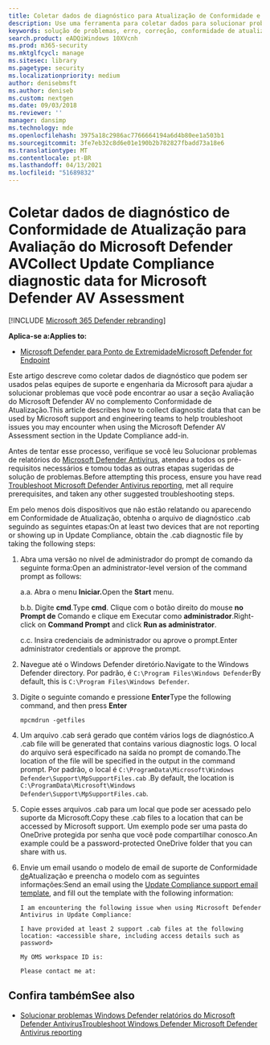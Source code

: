 ```yaml
---
title: Coletar dados de diagnóstico para Atualização de Conformidade e Windows Defender Microsoft Defender Antivírus
description: Use uma ferramenta para coletar dados para solucionar problemas de Conformidade de Atualização ao usar o complemento da Avaliação do Microsoft Defender Antivírus
keywords: solução de problemas, erro, correção, conformidade de atualização, oms, monitor, relatório, Microsoft Defender AV
search.product: eADQiWindows 10XVcnh
ms.prod: m365-security
ms.mktglfcycl: manage
ms.sitesec: library
ms.pagetype: security
ms.localizationpriority: medium
author: denisebmsft
ms.author: deniseb
ms.custom: nextgen
ms.date: 09/03/2018
ms.reviewer: ''
manager: dansimp
ms.technology: mde
ms.openlocfilehash: 3975a18c2986ac7766664194a6d4b80ee1a503b1
ms.sourcegitcommit: 3fe7eb32c8d6e01e190b2b782827fbadd73a18e6
ms.translationtype: MT
ms.contentlocale: pt-BR
ms.lasthandoff: 04/13/2021
ms.locfileid: "51689832"
---
```

# <a name="collect-update-compliance-diagnostic-data-for-microsoft-defender-av-assessment"></a><span data-ttu-id="0109f-104">Coletar dados de diagnóstico de Conformidade de Atualização para Avaliação do Microsoft Defender AV</span><span class="sxs-lookup"><span data-stu-id="0109f-104">Collect Update Compliance diagnostic data for Microsoft Defender AV Assessment</span></span>

[!INCLUDE [Microsoft 365 Defender rebranding](../../includes/microsoft-defender.md)]


<span data-ttu-id="0109f-105">**Aplica-se a:**</span><span class="sxs-lookup"><span data-stu-id="0109f-105">**Applies to:**</span></span>

- [<span data-ttu-id="0109f-106">Microsoft Defender para Ponto de Extremidade</span><span class="sxs-lookup"><span data-stu-id="0109f-106">Microsoft Defender for Endpoint</span></span>](/microsoft-365/security/defender-endpoint/)

<span data-ttu-id="0109f-107">Este artigo descreve como coletar dados de diagnóstico que podem ser usados pelas equipes de suporte e engenharia da Microsoft para ajudar a solucionar problemas que você pode encontrar ao usar a seção Avaliação do Microsoft Defender AV no complemento Conformidade de Atualização.</span><span class="sxs-lookup"><span data-stu-id="0109f-107">This article describes how to collect diagnostic data that can be used by Microsoft support and engineering teams to help troubleshoot issues you may encounter when using the Microsoft Defender AV Assessment section in the Update Compliance add-in.</span></span>

<span data-ttu-id="0109f-108">Antes de tentar esse processo, verifique se você leu Solucionar problemas de relatórios do [Microsoft Defender Antivírus](troubleshoot-reporting.md), atendeu a todos os pré-requisitos necessários e tomou todas as outras etapas sugeridas de solução de problemas.</span><span class="sxs-lookup"><span data-stu-id="0109f-108">Before attempting this process, ensure you have read [Troubleshoot Microsoft Defender Antivirus reporting](troubleshoot-reporting.md), met all require prerequisites, and taken any other suggested troubleshooting steps.</span></span>

<span data-ttu-id="0109f-109">Em pelo menos dois dispositivos que não estão relatando ou aparecendo em Conformidade de Atualização, obtenha o arquivo de diagnóstico .cab seguindo as seguintes etapas:</span><span class="sxs-lookup"><span data-stu-id="0109f-109">On at least two devices that are not reporting or showing up in Update Compliance, obtain the .cab diagnostic file by taking the following steps:</span></span>

1. <span data-ttu-id="0109f-110">Abra uma versão no nível de administrador do prompt de comando da seguinte forma:</span><span class="sxs-lookup"><span data-stu-id="0109f-110">Open an administrator-level version of the command prompt as follows:</span></span>
        
    <span data-ttu-id="0109f-111">a.</span><span class="sxs-lookup"><span data-stu-id="0109f-111">a.</span></span> <span data-ttu-id="0109f-112">Abra o menu **Iniciar.**</span><span class="sxs-lookup"><span data-stu-id="0109f-112">Open the **Start** menu.</span></span>

    <span data-ttu-id="0109f-113">b.</span><span class="sxs-lookup"><span data-stu-id="0109f-113">b.</span></span> <span data-ttu-id="0109f-114">Digite **cmd**.</span><span class="sxs-lookup"><span data-stu-id="0109f-114">Type **cmd**.</span></span> <span data-ttu-id="0109f-115">Clique com o botão direito do mouse **no Prompt de** Comando e clique em Executar como **administrador**.</span><span class="sxs-lookup"><span data-stu-id="0109f-115">Right-click on **Command Prompt** and click **Run as administrator**.</span></span>

    <span data-ttu-id="0109f-116">c.</span><span class="sxs-lookup"><span data-stu-id="0109f-116">c.</span></span> <span data-ttu-id="0109f-117">Insira credenciais de administrador ou aprove o prompt.</span><span class="sxs-lookup"><span data-stu-id="0109f-117">Enter administrator credentials or approve the prompt.</span></span>
        
2. <span data-ttu-id="0109f-118">Navegue até o Windows Defender diretório.</span><span class="sxs-lookup"><span data-stu-id="0109f-118">Navigate to the Windows Defender directory.</span></span> <span data-ttu-id="0109f-119">Por padrão, é `C:\Program Files\Windows Defender`</span><span class="sxs-lookup"><span data-stu-id="0109f-119">By default, this is `C:\Program Files\Windows Defender`.</span></span>

3. <span data-ttu-id="0109f-120">Digite o seguinte comando e pressione **Enter**</span><span class="sxs-lookup"><span data-stu-id="0109f-120">Type the following command, and then press **Enter**</span></span>
        
    ```Dos
    mpcmdrun -getfiles
    ```
    
4. <span data-ttu-id="0109f-121">Um arquivo .cab será gerado que contém vários logs de diagnóstico.</span><span class="sxs-lookup"><span data-stu-id="0109f-121">A .cab file will be generated that contains various diagnostic logs.</span></span> <span data-ttu-id="0109f-122">O local do arquivo será especificado na saída no prompt de comando.</span><span class="sxs-lookup"><span data-stu-id="0109f-122">The location of the file will be specified in the output in the command prompt.</span></span> <span data-ttu-id="0109f-123">Por padrão, o local é `C:\ProgramData\Microsoft\Windows Defender\Support\MpSupportFiles.cab` .</span><span class="sxs-lookup"><span data-stu-id="0109f-123">By default, the location is `C:\ProgramData\Microsoft\Windows Defender\Support\MpSupportFiles.cab`.</span></span>

5. <span data-ttu-id="0109f-124">Copie esses arquivos .cab para um local que pode ser acessado pelo suporte da Microsoft.</span><span class="sxs-lookup"><span data-stu-id="0109f-124">Copy these .cab files to a location that can be accessed by Microsoft support.</span></span> <span data-ttu-id="0109f-125">Um exemplo pode ser uma pasta do OneDrive protegida por senha que você pode compartilhar conosco.</span><span class="sxs-lookup"><span data-stu-id="0109f-125">An example could be a password-protected OneDrive folder that you can share with us.</span></span>

6. <span data-ttu-id="0109f-126">Envie um email usando o modelo de email de suporte de Conformidade <a href="mailto:ucsupport@microsoft.com?subject=WDAV assessment issue&body=I%20am%20encountering%20the%20following%20issue%20when%20using%20Windows%20Defender%20AV%20in%20Update%20Compliance%3a%20%0d%0aI%20have%20provided%20at%20least%202%20support%20.cab%20files%20at%20the%20following%20location%3a%20%3Caccessible%20share%2c%20including%20access%20details%20such%20as%20password%3E%0d%0aMy%20OMS%20workspace%20ID%20is%3a%20%0d%0aPlease%20contact%20me%20at%3a">de</a>Atualização e preencha o modelo com as seguintes informações:</span><span class="sxs-lookup"><span data-stu-id="0109f-126">Send an email using the <a href="mailto:ucsupport@microsoft.com?subject=WDAV assessment issue&body=I%20am%20encountering%20the%20following%20issue%20when%20using%20Windows%20Defender%20AV%20in%20Update%20Compliance%3a%20%0d%0aI%20have%20provided%20at%20least%202%20support%20.cab%20files%20at%20the%20following%20location%3a%20%3Caccessible%20share%2c%20including%20access%20details%20such%20as%20password%3E%0d%0aMy%20OMS%20workspace%20ID%20is%3a%20%0d%0aPlease%20contact%20me%20at%3a">Update Compliance support email template</a>, and fill out the template with the following information:</span></span>
  
    ```
    I am encountering the following issue when using Microsoft Defender Antivirus in Update Compliance:
    
    I have provided at least 2 support .cab files at the following location: <accessible share, including access details such as password>

    My OMS workspace ID is:

    Please contact me at:
    ```

## <a name="see-also"></a><span data-ttu-id="0109f-127">Confira também</span><span class="sxs-lookup"><span data-stu-id="0109f-127">See also</span></span>

- [<span data-ttu-id="0109f-128">Solucionar problemas Windows Defender relatórios do Microsoft Defender Antivírus</span><span class="sxs-lookup"><span data-stu-id="0109f-128">Troubleshoot Windows Defender Microsoft Defender Antivirus reporting</span></span>](troubleshoot-reporting.md)